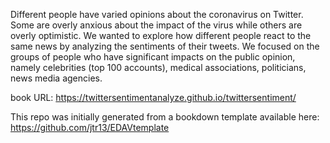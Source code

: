Different people have varied opinions about the coronavirus on Twitter. Some are overly anxious about the impact of the virus while others are overly optimistic. We wanted to explore how different people react to the same news by analyzing the sentiments of their tweets. We focused on the groups of people who have significant impacts on the public opinion, namely celebrities (top 100 accounts), medical associations, politicians, news media agencies. 

book URL: https://twittersentimentanalyze.github.io/twittersentiment/

This repo was initially generated from a bookdown template available here: https://github.com/jtr13/EDAVtemplate
